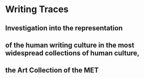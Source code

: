 # Writing Traces
## Investigation into the representation 
## of the human writing culture in the most widespread collections of human culture, 
## the Art Collection of the MET